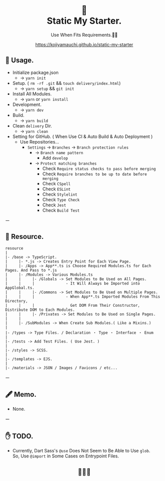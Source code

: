 <h1 align="center">
🍔<br>
Static My Starter.
</h1>

<p align="center">Use When Fits Requirements.🙋‍♂️</p>
<p align="center"><a href="https://kojiyamauchi.github.io/static-my-starter/">https://kojiyamauchi.github.io/static-my-starter</a></p>

## 🍟 Usage.

- Initialize package.json
  - -> `yarn init`
- Setup. ( `rm -rf .git` && `touch delivery/index.html`)
  - -> `yarn setup` && `git init`
- Install All Modules.
  - -> `yarn` or `yarn install`
- Development.
  - -> `yarn dev`
- Build.
  - -> `yarn build`
- Clean `delivery` Dir.
  - -> `yarn clean`
- Setting for GitHub. ( When Use CI & Auto Build & Auto Deployment )
  - Use Repositories...
    - `Settings` -> `Branches` -> `Branch protection rules`
      - -> `Branch name pattern`
        - Add `develop`
      - -> `Protect matching branches`
        - Check `Require status checks to pass before merging`
        - Check `Require branches to be up to date before merging`
        - Check `CSpell`
        - Check `ESLint`
        - Check `Stylelint`
        - Check `Type Check`
        - Check `Jest`
        - Check `Build Test`

ー

## 🍟 Resource.

```
resource
|
|- /base -> TypeScript.
|     |- *.js -> Creates Entry Point for Each View Page.
|     |- /Apps -> App**.ts is Choose Required Modules.ts for Each Pages. And Pass to *.js
|     |- /Modules -> Various Modules.ts
|     |     |- /Globals -> Set Modules to Be Used on All Pages.
|     |     |              - It Will Always be Imported into AppGlobal.ts.
|     |     |- /Commons -> Set Modules to Be Used on Multiple Pages.
|     |     |              - When App**.ts Imported Modules From This Directory,
|     |     |                Get DOM From Their Constructor, Distribute DOM to Each Modules.
|     |     |- /Privates -> Set Modules to Be Used on Single Pages.
|     |
|     |- /SubModules -> When Create Sub Modules.( Like a Mixins.)
|
|- /types -> Type Files. / Declaration ・ Type ・ Interface ・ Enum
|
|- /tests -> Add Test Files. ( Use Jest. )
|
|- /styles -> SCSS.
|
|- /templates -> EJS.
|
|- /materials -> JSON / Images / Favicons / etc...
```

ー

## 🖋 Memo.

- None.

ー

## ✋ TODO.

- Currently, Dart Sass's `@use` Does Not Seem to Be Able to Use `glob`.  
  So, Use `@import` in Some Cases on Entrypoint Files.

<h2 align="center">🥛🥛🥛</h2>
